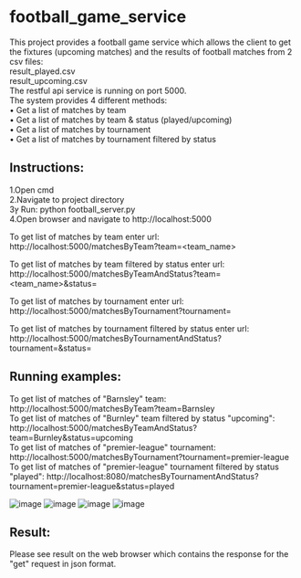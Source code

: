 # football_game_service


This project provides a football game service which allows the client to get the fixtures (upcoming matches) and the results of football matches from 2 csv files:</br>
result_played.csv </br>
result_upcoming.csv </br>
The restful api service is running on port 5000. </br>
The system provides 4 different methods: </br>
• Get a list of matches by team </br>
• Get a list of matches by team & status (played/upcoming) </br>
• Get a list of matches by tournament </br>
• Get a list of matches by tournament filtered by status </br>


## Instructions: </br>
1.Open cmd </br>
2.Navigate to project directory </br>
3ץ Run: python football_server.py </br>
4.Open browser and navigate to http://localhost:5000 </br> 


To get list of matches by team enter url:
http://localhost:5000/matchesByTeam?team=<team_name> </br> 

To get list of matches by team filtered by status enter url:
http://localhost:5000/matchesByTeamAndStatus?team=<team_name>&status=<status> 

To get list of matches by tournament enter url:
http://localhost:5000/matchesByTournament?tournament=<tournament>  </br>

To get list of matches by tournament filtered by status enter url:
http://localhost:5000/matchesByTournamentAndStatus?tournament=<tournament>&status=<status> 


## Running examples: </br>
To get list of matches of "Barnsley" team: http://localhost:5000/matchesByTeam?team=Barnsley </br>
To get list of matches of "Burnley" team filtered by status "upcoming": http://localhost:5000/matchesByTeamAndStatus?team=Burnley&status=upcoming </br>
To get list of matches of "premier-league" tournament: http://localhost:5000/matchesByTournament?tournament=premier-league </br>
To get list of matches of "premier-league" tournament filtered by status "played": http://localhost:8080/matchesByTournamentAndStatus?tournament=premier-league&status=played </br>


![image](https://user-images.githubusercontent.com/71599740/133821622-ceaaf01b-98d2-42f5-8ebc-b0982196f96c.png)
![image](https://user-images.githubusercontent.com/71599740/133821704-7d164678-9085-4330-a48b-5d8ef290cb44.png)
![image](https://user-images.githubusercontent.com/71599740/133821865-11a18f12-c26c-4dce-aac5-d741daa75ff0.png)
![image](https://user-images.githubusercontent.com/71599740/133821987-7b795842-40ad-4276-ad39-15f426f47f64.png)




## Result: </br>
Please see result on the web browser which contains the response for the "get" request in json format. </br>

